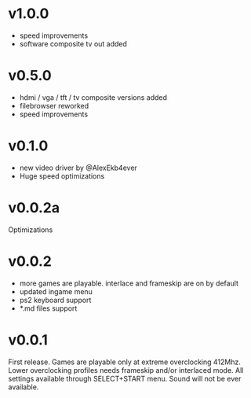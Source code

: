 # v1.0.0
- speed improvements
- software composite tv out added

# v0.5.0
- hdmi / vga / tft / tv composite versions added
- filebrowser reworked
- speed improvements


# v0.1.0
- new video driver by @AlexEkb4ever
- Huge speed optimizations
 
# v0.0.2a

Optimizations

# v0.0.2

- more games are playable. interlace and frameskip are on by default
- updated ingame menu
- ps2 keyboard support
- *.md files support

# v0.0.1

First release. Games are playable only at extreme overclocking 412Mhz. Lower overclocking profiles needs frameskip and/or interlaced mode.
All settings available through SELECT+START menu.
Sound will not be ever available. 
